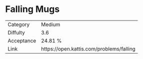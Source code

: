 # Falling Mugs

<table>
    <tr>
        <td>Category</td>
        <td>Medium</td>
    </tr>
    <tr>
        <td>Diffulty</td>
        <td>3.6</td>
    </tr>
    <tr>
        <td>Acceptance</td>
        <td>24.81 %</td>
    </tr>
    <tr>
        <td>Link</td>
        <td>https://open.kattis.com/problems/falling</td>
    </tr>
</table>